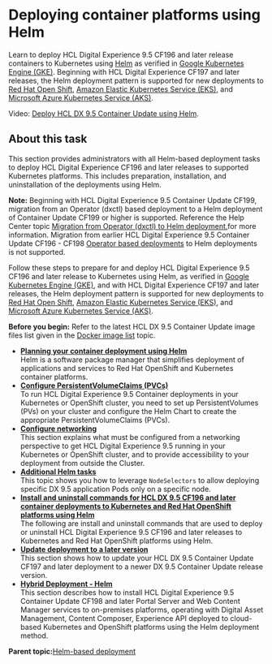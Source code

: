 # Deploying container platforms using Helm

Learn to deploy HCL Digital Experience 9.5 CF196 and later release containers to Kubernetes using [Helm](helm.md) as verified in [Google Kubernetes Engine \(GKE\)](https://console.cloud.google.com/marketplace/details/google-cloud-platform/container-engine). Beginning with HCL Digital Experience CF197 and later releases, the Helm deployment pattern is supported for new deployments to [Red Hat Open Shift](https://www.redhat.com/en/technologies/cloud-computing/openshift), [Amazon Elastic Kubernetes Service \(EKS\)](https://aws.amazon.com/eks/?whats-new-cards.sort-by=item.additionalFields.postDateTime&whats-new-cards.sort-order=desc&eks-blogs.sort-by=item.additionalFields.createdDate&eks-blogs.sort-order=desc), and [Microsoft Azure Kubernetes Service \(AKS\)](https://azure.microsoft.com/en-us/services/kubernetes-service/).

Video: [Deploy HCL DX 9.5 Container Update using Helm](https://www.youtube.com/watch?v=pFKpMImqOQE).

## About this task

This section provides administrators with all Helm-based deployment tasks to deploy HCL Digital Experience CF196 and later releases to supported Kubernetes platforms. This includes preparation, installation, and uninstallation of the deployments using Helm.

**Note:** Beginning with HCL Digital Experience 9.5 Container Update CF199, migration from an Operator \(dxctl\) based deployment to a Helm deployment of Container Update CF199 or higher is supported. Reference the Help Center topic [Migration from Operator \(dxctl\) to Helm deployment.](../containerization/helm_operator_migration_dxctl.md)for more information. Migration from earlier HCL Digital Experience 9.5 Container Update CF196 - CF198 [Operator based deployments](deploy_container_platforms.md) to Helm deployments is not supported.

Follow these steps to prepare for and deploy HCL Digital Experience 9.5 CF196 and later release to Kubernetes using Helm, as verified in [Google Kubernetes Engine \(GKE\)](https://console.cloud.google.com/marketplace/details/google-cloud-platform/container-engine), and with HCL Digital Experience CF197 and later releases, the Helm deployment pattern is supported for new deployments to [Red Hat Open Shift](https://www.redhat.com/en/technologies/cloud-computing/openshift), [Amazon Elastic Kubernetes Service \(EKS\)](https://aws.amazon.com/eks/?whats-new-cards.sort-by=item.additionalFields.postDateTime&whats-new-cards.sort-order=desc&eks-blogs.sort-by=item.additionalFields.createdDate&eks-blogs.sort-order=desc), and [Microsoft Azure Kubernetes Service \(AKS\)](https://azure.microsoft.com/en-us/services/kubernetes-service/).

**Before you begin:** Refer to the latest HCL DX 9.5 Container Update image files list given in the [Docker image list](../containerization/docker.html) topic.

-   **[Planning your container deployment using Helm](../containerization/helm_planning_deployment.md)**  
Helm is a software package manager that simplifies deployment of applications and services to Red Hat OpenShift and Kubernetes container platforms.
-   **[Configure PersistentVolumeClaims \(PVCs\)](../containerization/helm_persistent_volume_claims.md)**  
 To run HCL Digital Experience 9.5 Container deployments in your Kubernetes or OpenShift cluster, you need to set up PersistentVolumes \(PVs\) on your cluster and configure the Helm Chart to create the appropriate PersistentVolumeClaims \(PVCs\).
-   **[Configure networking](../containerization/helm_configure_networking.md)**  
This section explains what must be configured from a networking perspective to get HCL Digital Experience 9.5 running in your Kubernetes or OpenShift cluster, and to provide accessibility to your deployment from outside the Cluster.
-   **[Additional Helm tasks](../containerization/helm_additional_tasks.md)**  
This topic shows you how to leverage `NodeSelectors` to allow deploying specific DX 9.5 application Pods only on a specific node.
-   **[Install and uninstall commands for HCL DX 9.5 CF196 and later container deployments to Kubernetes and Red Hat OpenShift platforms using Helm](../containerization/helm_install_commands.md)**  
 The following are install and uninstall commands that are used to deploy or uninstall HCL Digital Experience 9.5 CF196 and later releases to Kubernetes and Red Hat OpenShift platforms using Helm.
-   **[Update deployment to a later version](../containerization/helm_update_deployment.md)**  
 This section shows how to update your HCL DX 9.5 Container Update CF197 and later deployment to a newer DX 9.5 Container Update release version.
-   **[Hybrid Deployment - Helm](../containerization/hybrid_deployment_helm.md)**  
This section describes how to install HCL Digital Experience 9.5 Container Update CF198 and later Portal Server and Web Content Manager services to on-premises platforms, operating with Digital Asset Management, Content Composer, Experience API deployed to cloud-based Kubernetes and OpenShift platforms using the Helm deployment method.

**Parent topic:**[Helm-based deployment](../containerization/helm.md)

